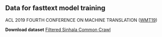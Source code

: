 ## Data for fasttext model training

ACL 2019 FOURTH CONFERENCE ON MACHINE TRANSLATION ([WMT19](http://www.statmt.org/wmt19/parallel-corpus-filtering.html))

**Download dataset**
[Filtered Sinhala Common Crawl](http://data.statmt.org/wmt19/parallel-corpus-filtering/commoncrawl.deduped.si.xz)
<!--stackedit_data:
eyJoaXN0b3J5IjpbMTU5Njg4MjMzMiwtMjA4ODc0NjYxMl19
-->